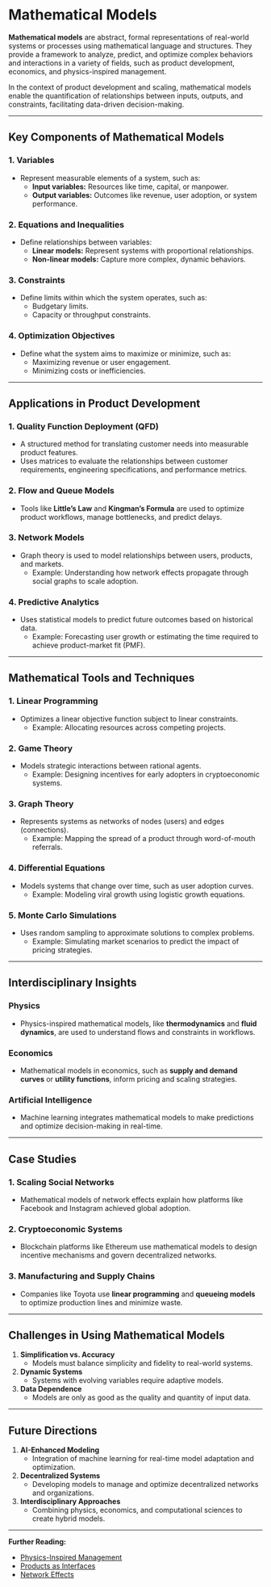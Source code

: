 # Mathematical Models

**Mathematical models** are abstract, formal representations of real-world systems or processes using mathematical language and structures. They provide a framework to analyze, predict, and optimize complex behaviors and interactions in a variety of fields, such as product development, economics, and physics-inspired management.

In the context of product development and scaling, mathematical models enable the quantification of relationships between inputs, outputs, and constraints, facilitating data-driven decision-making.

---

## Key Components of Mathematical Models

### 1. **Variables**
- Represent measurable elements of a system, such as:
  - **Input variables:** Resources like time, capital, or manpower.
  - **Output variables:** Outcomes like revenue, user adoption, or system performance.

### 2. **Equations and Inequalities**
- Define relationships between variables:
  - **Linear models:** Represent systems with proportional relationships.
  - **Non-linear models:** Capture more complex, dynamic behaviors.

### 3. **Constraints**
- Define limits within which the system operates, such as:
  - Budgetary limits.
  - Capacity or throughput constraints.

### 4. **Optimization Objectives**
- Define what the system aims to maximize or minimize, such as:
  - Maximizing revenue or user engagement.
  - Minimizing costs or inefficiencies.

---

## Applications in Product Development

### 1. **Quality Function Deployment (QFD)**
- A structured method for translating customer needs into measurable product features.
- Uses matrices to evaluate the relationships between customer requirements, engineering specifications, and performance metrics.

### 2. **Flow and Queue Models**
- Tools like **Little’s Law** and **Kingman’s Formula** are used to optimize product workflows, manage bottlenecks, and predict delays.

### 3. **Network Models**
- Graph theory is used to model relationships between users, products, and markets.
  - Example: Understanding how network effects propagate through social graphs to scale adoption.

### 4. **Predictive Analytics**
- Uses statistical models to predict future outcomes based on historical data.
  - Example: Forecasting user growth or estimating the time required to achieve product-market fit (PMF).

---

## Mathematical Tools and Techniques

### 1. **Linear Programming**
- Optimizes a linear objective function subject to linear constraints.
  - Example: Allocating resources across competing projects.

### 2. **Game Theory**
- Models strategic interactions between rational agents.
  - Example: Designing incentives for early adopters in cryptoeconomic systems.

### 3. **Graph Theory**
- Represents systems as networks of nodes (users) and edges (connections).
  - Example: Mapping the spread of a product through word-of-mouth referrals.

### 4. **Differential Equations**
- Models systems that change over time, such as user adoption curves.
  - Example: Modeling viral growth using logistic growth equations.

### 5. **Monte Carlo Simulations**
- Uses random sampling to approximate solutions to complex problems.
  - Example: Simulating market scenarios to predict the impact of pricing strategies.

---

## Interdisciplinary Insights

### Physics
- Physics-inspired mathematical models, like **thermodynamics** and **fluid dynamics**, are used to understand flows and constraints in workflows.

### Economics
- Mathematical models in economics, such as **supply and demand curves** or **utility functions**, inform pricing and scaling strategies.

### Artificial Intelligence
- Machine learning integrates mathematical models to make predictions and optimize decision-making in real-time.

---

## Case Studies

### 1. **Scaling Social Networks**
- Mathematical models of network effects explain how platforms like Facebook and Instagram achieved global adoption.

### 2. **Cryptoeconomic Systems**
- Blockchain platforms like Ethereum use mathematical models to design incentive mechanisms and govern decentralized networks.

### 3. **Manufacturing and Supply Chains**
- Companies like Toyota use **linear programming** and **queueing models** to optimize production lines and minimize waste.

---

## Challenges in Using Mathematical Models

1. **Simplification vs. Accuracy**
   - Models must balance simplicity and fidelity to real-world systems.
2. **Dynamic Systems**
   - Systems with evolving variables require adaptive models.
3. **Data Dependence**
   - Models are only as good as the quality and quantity of input data.

---

## Future Directions

1. **AI-Enhanced Modeling**
   - Integration of machine learning for real-time model adaptation and optimization.
2. **Decentralized Systems**
   - Developing models to manage and optimize decentralized networks and organizations.
3. **Interdisciplinary Approaches**
   - Combining physics, economics, and computational sciences to create hybrid models.

---

**Further Reading:**
- [Physics-Inspired Management](/literary_products/joes_notes/PHYSICS_INSPIRED_MANAGEMENT.md)  
- [Products as Interfaces](/literary_products/joes_notes/PRODUCTS_AS_INTERFACES.md)  
- [Network Effects](/literary_products/joes_notes/NETWORK_EFFECTS.md)  
